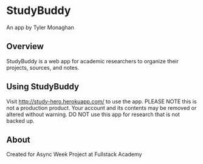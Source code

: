 # StudyBuddy
An app by Tyler Monaghan

## Overview
StudyBuddy is a web app for academic researchers to organize their projects, sources, and notes.

## Using StudyBuddy
Visit http://study-hero.herokuapp.com/ to use the app. PLEASE NOTE this is not a production product. Your account and its contents may be removed or altered without warning. DO NOT use this app for research that is not backed up.

## About
Created for Async Week Project at Fullstack Academy
